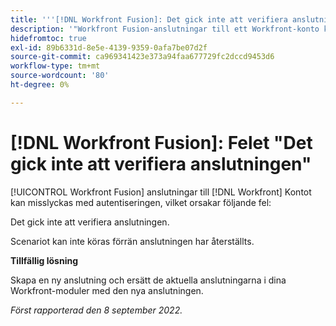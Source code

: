 ```yaml
---
title: '''[!DNL Workfront Fusion]: Det gick inte att verifiera anslutningsfelet'
description: '"Workfront Fusion-anslutningar till ett Workfront-konto kan misslyckas med autentiseringen, vilket orsakar följande fel i scenarierna: Det gick inte att verifiera anslutningen.'
hidefromtoc: true
exl-id: 89b6331d-8e5e-4139-9359-0afa7be07d2f
source-git-commit: ca969341423e373a94faa677729fc2dccd9453d6
workflow-type: tm+mt
source-wordcount: '80'
ht-degree: 0%

---
```


# [!DNL Workfront Fusion]: Felet &quot;Det gick inte att verifiera anslutningen&quot;

<!--This article is live by request for the workaround-->

[!UICONTROL Workfront Fusion] anslutningar till [!DNL Workfront] Kontot kan misslyckas med autentiseringen, vilket orsakar följande fel:

Det gick inte att verifiera anslutningen.

Scenariot kan inte köras förrän anslutningen har återställts.

**Tillfällig lösning**

Skapa en ny anslutning och ersätt de aktuella anslutningarna i dina Workfront-moduler med den nya anslutningen.

_Först rapporterad den 8 september 2022._
